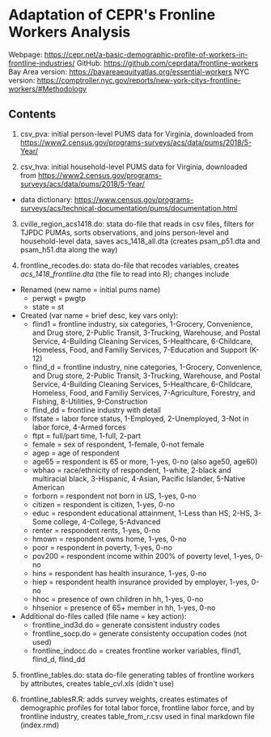 # Adaptation of CEPR's Fronline Workers Analysis

Webpage: https://cepr.net/a-basic-demographic-profile-of-workers-in-frontline-industries/
GitHub: https://github.com/ceprdata/frontline-workers
Bay Area version: https://bayareaequityatlas.org/essential-workers
NYC version: https://comptroller.nyc.gov/reports/new-york-citys-frontline-workers/#Methodology

## Contents

1. csv_pva: initial person-level PUMS data for Virginia, downloaded from https://www2.census.gov/programs-surveys/acs/data/pums/2018/5-Year/

2. csv_hva: initial household-level PUMS data for Virginia, downloaded from https://www2.census.gov/programs-surveys/acs/data/pums/2018/5-Year/
  * data dictionary: https://www.census.gov/programs-surveys/acs/technical-documentation/pums/documentation.html

3. cville_region_acs1418.do: stata do-file that reads in csv files, filters for TJPDC PUMAs, sorts observations, and joins person-level and household-level data, saves acs_1418_all.dta (creates psam_p51.dta and psam_h51.dta along the way)

4. frontline_recodes.do: stata do-file that recodes variables, creates *acs_1418_frontline.dta* (the file to read into R); changes include
  * Renamed (new name = initial pums name)
      * perwgt = pwgtp
      * state = st
  * Created (var name = brief desc, key vars only):
      * flind1 = frontline industry, six categories, 1-Grocery, Convenience, and Drug store, 2-Public Transit, 3-Trucking, Warehouse, and Postal Service, 4-Building Cleaning Services, 5-Healthcare, 6-Childcare, Homeless, Food, and Familiy Services, 7-Education and Support (K-12)
      * flind_d = frontline industry, nine categories, 1-Grocery, Convenience, and Drug store, 2-Public Transit, 3-Trucking, Warehouse, and Postal Service, 4-Building Cleaning Services, 5-Healthcare, 6-Childcare, Homeless, Food, and Familiy Services, 7-Agriculture, Forestry, and Fishing, 8-Utilities, 9-Construction
      * flind_dd = frontline industry with detail
      * lfstate = labor force status, 1-Employed, 2-Unemployed, 3-Not in labor force, 4-Armed forces
      * ftpt = full/part time, 1-full, 2-part
      * female = sex of respondent, 1-female, 0-not female
      * agep = age of respondent
      * age65 = respondent is 65 or more, 1-yes, 0-no (also age50, age60)
      * wbhao = race/ethnicity of respondent, 1-white, 2-black and multiracial black, 3-Hispanic, 4-Asian, Pacific Islander, 5-Native American
      * forborn = respondent not born in US, 1-yes, 0-no
      * citizen = respondent is citizen, 1-yes, 0-no
      * educ = respondent educational attainment, 1-Less than HS, 2-HS, 3-Some college, 4-College, 5-Advanced
      * renter = respondent rents, 1-yes, 0-no
      * hmown = respondent owns home, 1-yes, 0-no
      * poor = respondent in poverty, 1-yes, 0-no
      * pov200 = respondent income within 200% of poverty level, 1-yes, 0-no
      * hins = respondent has health insurance, 1-yes, 0-no
      * hiep = respondent health insurance provided by employer, 1-yes, 0-no
      * hhoc = presence of own children in hh, 1-yes, 0-no
      * hhsenior = presence of 65+ member in hh, 1-yes, 0-no
  * Additional do-files called (file name = key action): 
      * frontline_ind3d.do = generate consistent industry codes
      * frontline_socp.do = generate consistenty occupation codes (not used)
      * frontline_indocc.do = creates frontline worker variables, flind1, flind_d, flind_dd

5. frontline_tables.do: stata do-file generating tables of frontline workers by attributes, creates table_cvl.xls (didn't use)

6. frontline_tablesR.R: adds survey weights, creates estimates of demographic profiles for total labor force, frontline labor force, and by frontline industry, creates table_from_r.csv used in final markdown file (index.rmd)
